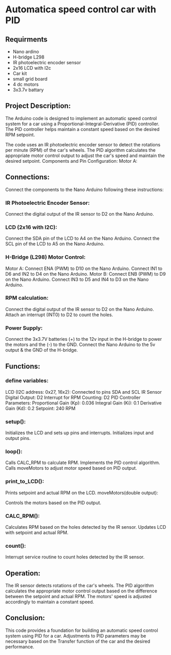 # Automatica speed control car with PID

## Requirments
- Nano ardino
- H-bridge L298
- IR photoelectric encoder sensor
- 2x16 LCD with I2c
- Car kit
- small grid board
- 4 dc motors
- 3x3.7v battary
  
## Project Description:
The Arduino code is designed to implement an automatic speed control system for a car using a Proportional-Integral-Derivative (PID) controller. The PID controller helps maintain a constant speed based on the desired RPM setpoint.

The code uses an IR photoelectric encoder sensor to detect the rotations per minute (RPM) of the car's wheels. The PID algorithm calculates the appropriate motor control output to adjust the car's speed and maintain the desired setpoint.
Components and Pin Configuration:
Motor A:

## Connections:
Connect the components to the Nano Arduino following these instructions:

### IR Photoelectric Encoder Sensor:
Connect the digital output of the IR sensor to D2 on the Nano Arduino.

### LCD (2x16 with I2C):
Connect the SDA pin of the LCD to A4 on the Nano Arduino.
Connect the SCL pin of the LCD to A5 on the Nano Arduino.

### H-Bridge (L298) Motor Control:
Motor A:
Connect ENA (PWM) to D10 on the Nano Arduino.
Connect IN1 to D6 and IN2 to D4 on the Nano Arduino.
Motor B:
Connect ENB (PWM) to D9 on the Nano Arduino.
Connect IN3 to D5 and IN4 to D3 on the Nano Arduino.

### RPM calculation:
Connect the digital output of the IR sensor to D2 on the Nano Arduino.
Attach an interrupt (INT0) to D2 to count the holes.

### Power Supply:
Connect the 3x3.7V batteries (+) to the 12v input in the H-bridge to power the motors and the (-) to the GND.
Connect the Nano Arduino to the 5v output & the GND of the H-bridge.

## Functions:

### define variables:
LCD (I2C address: 0x27, 16x2): Connected to pins SDA and SCL
IR Sensor Digital Output: D2
Interrupt for RPM Counting: D2
PID Controller Parameters:
Proportional Gain (Kp): 0.036
Integral Gain (Ki): 0.1
Derivative Gain (Kd): 0.2
Setpoint: 240 RPM

### setup():
Initializes the LCD and sets up pins and interrupts.
Initializes input and output pins.

### loop():
Calls CALC_RPM to calculate RPM.
Implements the PID control algorithm.
Calls moveMotors to adjust motor speed based on PID output.

### print_to_LCD():
Prints setpoint and actual RPM on the LCD.
moveMotors(double output):

Controls the motors based on the PID output.
### CALC_RPM():

Calculates RPM based on the holes detected by the IR sensor.
Updates LCD with setpoint and actual RPM.
### count():
Interrupt service routine to count holes detected by the IR sensor.

## Operation:
The IR sensor detects rotations of the car's wheels.
The PID algorithm calculates the appropriate motor control output based on the difference between the setpoint and actual RPM.
The motors' speed is adjusted accordingly to maintain a constant speed.

## Conclusion:
This code provides a foundation for building an automatic speed control system using PID for a car. Adjustments to PID parameters may be necessary based on the Transfer function of the car and the desired performance.
